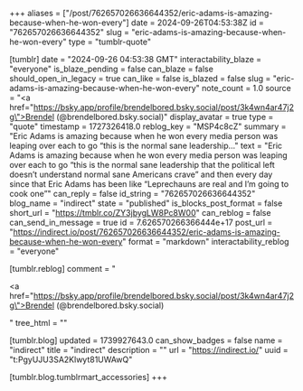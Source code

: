 +++
aliases = ["/post/762657026636644352/eric-adams-is-amazing-because-when-he-won-every"]
date = 2024-09-26T04:53:38Z
id = "762657026636644352"
slug = "eric-adams-is-amazing-because-when-he-won-every"
type = "tumblr-quote"

[tumblr]
date = "2024-09-26 04:53:38 GMT"
interactability_blaze = "everyone"
is_blaze_pending = false
can_blaze = false
should_open_in_legacy = true
can_like = false
is_blazed = false
slug = "eric-adams-is-amazing-because-when-he-won-every"
note_count = 1.0
source = "<a href=\"https://bsky.app/profile/brendelbored.bsky.social/post/3k4wn4ar47j2g\">Brendel (@brendelbored.bsky.social)</a>"
display_avatar = true
type = "quote"
timestamp = 1727326418.0
reblog_key = "MSP4c8cZ"
summary = "Eric Adams is amazing because when he won every media person was leaping over each to go “this is the normal sane leadership..."
text = "Eric Adams is amazing because when he won every media person was leaping over each to go “this is the normal sane leadership that the political left doesn’t understand normal sane Americans crave” and then every day since that Eric Adams has been like “Leprechauns are real and I’m going to cook one”"
can_reply = false
id_string = "762657026636644352"
blog_name = "indirect"
state = "published"
is_blocks_post_format = false
short_url = "https://tmblr.co/ZY3jbygLW8Pc8W00"
can_reblog = false
can_send_in_message = true
id = 7.626570266366444e+17
post_url = "https://indirect.io/post/762657026636644352/eric-adams-is-amazing-because-when-he-won-every"
format = "markdown"
interactability_reblog = "everyone"

[tumblr.reblog]
comment = "<p><a href=\"https://bsky.app/profile/brendelbored.bsky.social/post/3k4wn4ar47j2g\">Brendel (@brendelbored.bsky.social)</a></p>"
tree_html = ""

[tumblr.blog]
updated = 1739927643.0
can_show_badges = false
name = "indirect"
title = "indirect"
description = ""
url = "https://indirect.io/"
uuid = "t:PgyUJU3SA2Klwyt81UWAwQ"

[tumblr.blog.tumblrmart_accessories]
+++
